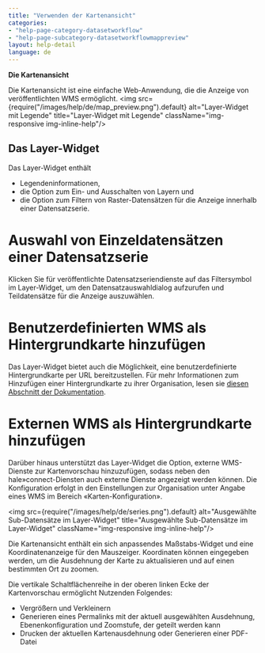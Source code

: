 ```yaml
---
title: "Verwenden der Kartenansicht"
categories:
- "help-page-category-datasetworkflow"
- "help-page-subcategory-datasetworkflowmappreview"
layout: help-detail
language: de
---
```


**Die Kartenansicht**

Die Kartenansicht ist eine einfache Web-Anwendung, die die Anzeige von veröffentlichten WMS ermöglicht.
<img src={require("/images/help/de/map_preview.png").default} alt="Layer-Widget mit Legende" title="Layer-Widget mit Legende" className="img-responsive img-inline-help"/>

## Das Layer-Widget ##

Das Layer-Widget enthält

* Legendeninformationen,
* die Option zum Ein- und Ausschalten von Layern und
* die Option zum Filtern von Raster-Datensätzen für die Anzeige innerhalb einer Datensatzserie.

# Auswahl von Einzeldatensätzen einer Datensatzserie #

Klicken Sie für veröffentlichte Datensatzseriendienste auf das Filtersymbol im Layer-Widget, um den Datensatzauswahldialog aufzurufen und Teildatensätze für die Anzeige auszuwählen.

# Benutzerdefinierten WMS als Hintergrundkarte hinzufügen #

Das Layer-Widget bietet auch die Möglichkeit, eine benutzerdefinierte Hintergrundkarte per URL bereitzustellen. Für mehr Informationen zum Hinzufügen einer Hintergrundkarte zu ihrer Organisation, lesen sie  [diesen Abschnitt der Dokumentation](../../users-roles-orgs/manage-orgs/2015-03-04-users-add-organisation.md).

# Externen WMS als Hintergrundkarte hinzufügen #

Darüber hinaus unterstützt das Layer-Widget die Option, externe WMS-Dienste zur Kartenvorschau hinzuzufügen, sodass neben den hale»connect-Diensten auch externe Dienste angezeigt werden können. Die Konfiguration erfolgt in den Einstellungen zur Organisation unter Angabe eines WMS im Bereich «Karten-Konfiguration».

<img src={require("/images/help/de/series.png").default} alt="Ausgewählte Sub-Datensätze im Layer-Widget" title="Ausgewählte Sub-Datensätze im Layer-Widget" className="img-responsive img-inline-help"/>

Die Kartenansicht enthält ein sich anpassendes Maßstabs-Widget und eine Koordinatenanzeige für den Mauszeiger. Koordinaten können eingegeben werden, um die Ausdehnung der Karte zu aktualisieren und auf einen bestimmten Ort zu zoomen.

Die vertikale Schaltflächenreihe in der oberen linken Ecke der Kartenvorschau ermöglicht Nutzenden Folgendes:
  * Vergrößern und Verkleinern
  * Generieren eines Permalinks mit der aktuell ausgewählten Ausdehnung, Ebenenkonfiguration und Zoomstufe, der geteilt werden kann
  * Drucken der aktuellen Kartenausdehnung oder Generieren einer PDF-Datei
